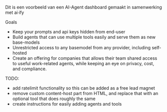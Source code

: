 Dit is een voorbeeld van een AI-Agent dashboard gemaakt in samenwerking met aiᐧify

Goals

- Keep your prompts and api keys hidden from end-user
- Build agents that can use multiple tools easily and serve them as new base-models
- Unrestricted access to any basemodel from any provider, including self-hosted
- Create an offering for companies that allows their team shared access to useful work-related agents, while keeping an eye on privacy, cost, and compliance.

TODO:

- add ratelimit functionality so this can be added as a free lead magnet
- remove custom content-host part from HTML, and replace that with an optional tool that does roughly the same
- create instructions for easily adding agents and tools
